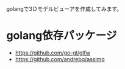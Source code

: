 golangで3Ｄモデルビューアを作成してみます。

# golang依存パッケージ
* https://github.com/go-gl/glfw
* https://github.com/andrebq/assimp
